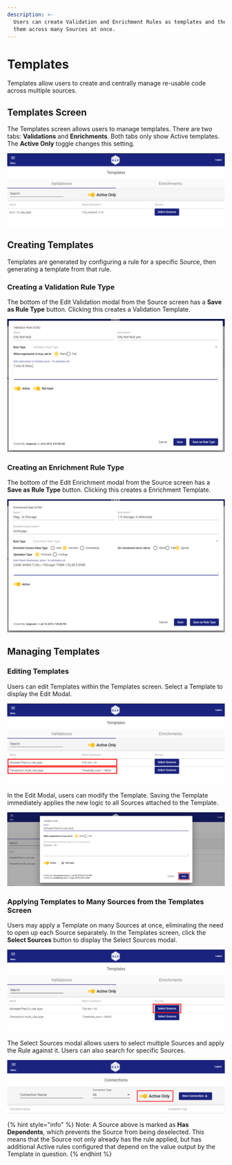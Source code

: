 ```yaml
---
description: >-
  Users can create Validation and Enrichment Rules as templates and then apply
  them across many Sources at once.
---
```


# Templates

Templates allow users to create and centrally manage re-usable code across multiple sources.

## Templates Screen

The Templates screen allows users to manage templates. There are two tabs: **Validations** and **Enrichments**. Both tabs only show Active templates. The **Active Only** toggle changes this setting.

![Templates Screen](../.gitbook/assets/templates-page.png)

## Creating Templates

Templates are generated by configuring a rule for a specific Source, then generating a template from that rule.

### Creating a Validation Rule Type

The bottom of the Edit Validation modal from the Source screen has a **Save as Rule Type** button. Clicking this creates a Validation Template.

![Edit Validation Modal](../.gitbook/assets/image%20%28185%29.png)

### Creating an Enrichment Rule Type

The bottom of the Edit Enrichment modal from the Source screen has a **Save as Rule Type** button. Clicking this creates a Enrichment Template.

![Edit Enrichment Modal](../.gitbook/assets/image%20%2820%29.png)

## Managing Templates

### Editing Templates

Users can edit Templates within the Templates screen. Select a Template to display the Edit Modal.

![Editing a Template](../.gitbook/assets/editing-a-template.png)

In the Edit Modal, users can modify the Template. Saving the Template immediately applies the new logic to all Sources attached to the Template.

![Edit Modal - Save a Validation Rule](../.gitbook/assets/image%20%28161%29.png)

### Applying Templates to Many Sources from the Templates Screen

Users may apply a Template on many Sources at once, eliminating the need to open up each Source separately. In the Templates screen, click the **Select Sources** button to display the Select Sources modal.

![Select Sources Button](../.gitbook/assets/select-sources-button.png)

The Select Sources modal allows users to select multiple Sources and apply the Rule against it. Users can also search for specific Sources.

![Select Sources Modal](../.gitbook/assets/image%20%2815%29.png)

{% hint style="info" %}
Note: A Source above is marked as **Has Dependents**, which prevents the Source from being deselected. This means that the Source not only already has the rule applied, but has additional Active rules configured that depend on the value output by the Template in question.
{% endhint %}

